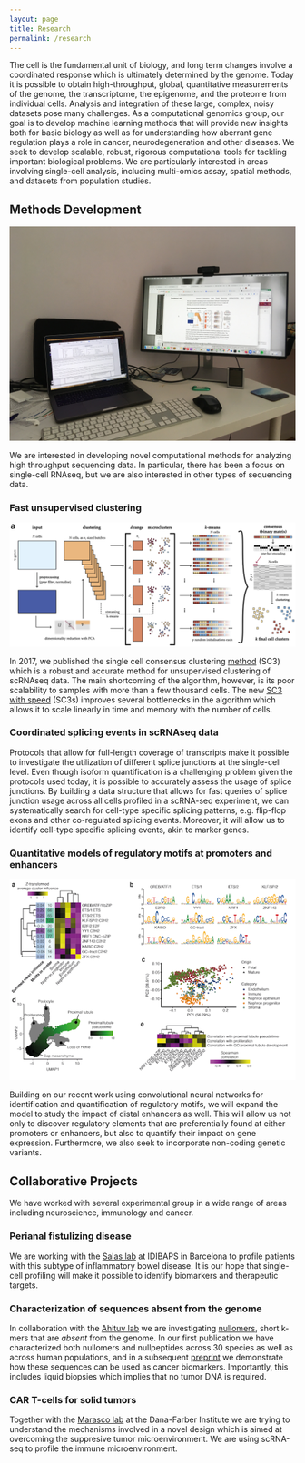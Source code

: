 ```yaml
---
layout: page
title: Research
permalink: /research
---
```


The cell is the fundamental unit of biology, and long term changes involve a coordinated response which is ultimately determined by the genome. Today it is possible to obtain high-throughput, global, quantitative measurements of the genome, the transcriptome, the epigenome, and the proteome from individual cells. Analysis and integration of these large, complex, noisy datasets pose many challenges. As a computational genomics group, our goal is to develop machine learning methods that will provide new insights both for basic biology as well as for understanding how aberrant gene regulation plays a role in cancer, neurodegeneration and other diseases. We seek to develop scalable, robust, rigorous computational tools for tackling important biological problems. We are particularly interested in areas involving single-cell analysis, including multi-omics assay, spatial methods, and datasets from population studies. 

## Methods Development


![Computational methods development](/assets/img/desk.png)

We are interested in developing novel computational methods for analyzing high throughput sequencing data. In particular, there has been a focus on single-cell RNAseq, but we are also interested in other types of sequencing data.

### Fast unsupervised clustering

![SC3s flow chart](/assets/img/sc3s.png)

In 2017, we published the single cell consensus clustering [method](https://github.com/hemberg-lab/SC3) (SC3) which is a robust and accurate method for unsupervised clustering of scRNAseq data. The main shortcoming of the algorithm, however, is its poor scalability to samples with more than a few thousand cells. The new [SC3 with speed](https://github.com/hemberg-lab/sc3s) (SC3s) improves several bottlenecks in the algorithm which allows it to scale linearly in time and memory with the number of cells.

### Coordinated splicing events in scRNAseq data

Protocols that allow for full-length coverage of transcripts make it possible to investigate the utilization of different splice junctions at the single-cell level. Even though isoform quantification is a challenging problem given the protocols used today, it is possible to accurately assess the usage of splice junctions. By building a data structure that allows for fast queries of splice junction usage across all cells profiled in a scRNA-seq experiment, we can systematically search for cell-type specific splicing patterns, e.g. flip-flop exons and other co-regulated splicing events. Moreover, it will allow us to identify cell-type specific splicing events, akin to marker genes.

### Quantitative models of regulatory motifs at promoters and enhancers


![Example scover analysis](/assets/img/scover.png)

Building on our recent work using convolutional neural networks for identification and quantification of regulatory motifs, we will expand the model to study the impact of distal enhancers as well. This will allow us not only to discover regulatory elements that are preferentially found at either promoters or enhancers, but also to quantify their impact on gene expression. Furthermore, we also seek to incorporate non-coding genetic variants.

## Collaborative Projects

We have worked with several experimental group in a wide range of areas including neuroscience, immunology and cancer.

### Perianal fistulizing disease

We are working with the [Salas lab](https://www.clinicbarcelona.org/en/idibaps/research-areas/liver-digestive-system-and-metabolism/inflammatory-bowel-disease) at IDIBAPS in Barcelona to profile patients with this subtype of inflammatory bowel disease. It is our hope that single-cell profiling will make it possible to identify biomarkers and therapeutic targets.

### Characterization of sequences absent from the genome

In collaboration with the [Ahituv lab](https://pharm.ucsf.edu/ahituv) we are investigating [nullomers](https://en.wikipedia.org/wiki/Nullomers), short k-mers that are *absent* from the genome. In our first publication we have characterized both nullomers and nullpeptides across 30 species as well as across human populations, and in a subsequent [preprint](https://www.medrxiv.org/content/10.1101/2021.08.15.21261805v1) we demonstrate how these sequences can be used as cancer biomarkers. Importantly, this includes liquid biopsies which implies that no tumor DNA is required.


### CAR T-cells for solid tumors

Together with the [Marasco lab](https://marascolab.dana-farber.org/) at the Dana-Farber Institute we are trying to understand the mechanisms involved in a novel design which is aimed at overcoming the suppresive tumor microenvironment. We are using scRNA-seq to profile the immune microenvironment.
